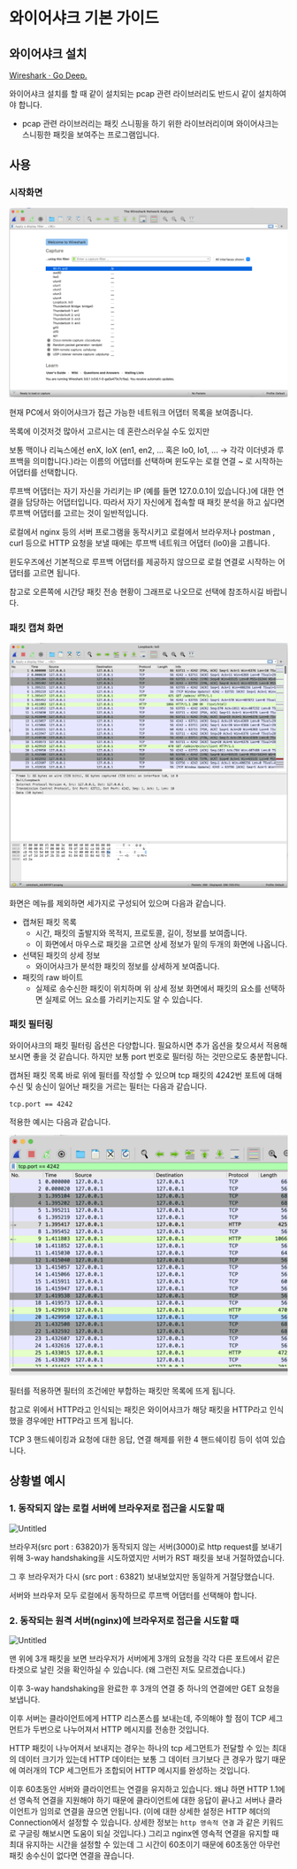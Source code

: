 # 와이어샤크 기본 가이드

## 와이어샤크 설치

[Wireshark · Go Deep.](https://www.wireshark.org/#download)

와이어샤크 설치를 할 때 같이 설치되는 pcap 관련 라이브러리도 반드시 같이 설치하여야 합니다.

- pcap 관련 라이브러리는 패킷 스니핑을 하기 위한 라이브러리이며 와이어샤크는 스니핑한 패킷을 보여주는 프로그램입니다.

## 사용

### 시작화면

![Untitled](../img/w1.png)

현재 PC에서 와이어샤크가 접근 가능한 네트워크 어댑터 목록을 보여줍니다.

목록에 이것저것 많아서 고르시는 데 혼란스러우실 수도 있지만

보통 맥이나 리눅스에선 enX, loX (en1, en2, ... 혹은 lo0, lo1, ... → 각각 이더넷과 루프백을 의미합니다.)라는 이름의 어댑터를 선택하며 윈도우는 로컬 연결 ~ 로 시작하는 어댑터를 선택합니다.

루프백 어댑터는 자기 자신을 가리키는 IP (예를 들면 127.0.0.1이 있습니다.)에 대한 연결을 담당하는 어댑터입니다. 따라서 자기 자신에게 접속할 때 패킷 분석을 하고 싶다면 루프백 어댑터를 고르는 것이 일반적입니다.

로컬에서 nginx 등의 서버 프로그램을 동작시키고 로컬에서 브라우저나 postman , curl 등으로 HTTP 요청을 보낼 때에는 루프백 네트워크 어댑터 (lo0)을 고릅니다.

윈도우즈에선 기본적으로 루프백 어댑터를 제공하지 않으므로 로컬 연결로 시작하는 어댑터를 고르면 됩니다.

참고로 오른쪽에 시간당 패킷 전송 현황이 그래프로 나오므로 선택에 참조하시길 바랍니다.

### 패킷 캡쳐 화면

![Untitled](../img/w2.png)

화면은 메뉴를 제외하면 세가지로 구성되어 있으며 다음과 같습니다.

- 캡쳐된 패킷 목록
    - 시간, 패킷의 출발지와 목적지, 프로토콜, 길이, 정보를 보여줍니다.
    - 이 화면에서 마우스로 패킷을 고르면 상세 정보가 밑의 두개의 화면에 나옵니다.
- 선택된 패킷의 상세 정보
    - 와이어샤크가 분석한 패킷의 정보를 상세하게 보여줍니다.
- 패킷의 raw 바이트
    - 실제로 송수신한 패킷이 위치하며 위 상세 정보 화면에서 패킷의 요소를 선택하면 실제로 어느 요소를 가리키는지도 알 수 있습니다.

### 패킷 필터링

와이어샤크의 패킷 필터링 옵션은 다양합니다. 필요하시면 추가 옵션을 찾으셔서 적용해 보시면 좋을 것 같습니다. 하지만 보통 port 번호로 필터링 하는 것만으로도 충분합니다.

캡쳐된 패킷 목록 바로 위에 필터를 작성할 수 있으며 tcp 패킷의 4242번 포트에 대해 수신 및 송신이 일어난 패킷을 거르는 필터는 다음과 같습니다.

```
tcp.port == 4242
```

적용한 예시는 다음과 같습니다.

![Untitled](../img/w3.png)

필터를 적용하면 필터의 조건에만 부합하는 패킷만 목록에 뜨게 됩니다.

참고로 위에서 HTTP라고 인식되는 패킷은 와이어샤크가 해당 패킷을 HTTP라고 인식했을 경우에만 HTTP라고 뜨게 됩니다.

TCP 3 핸드쉐이킹과 요청에 대한 응답, 연결 해제를 위한 4 핸드쉐이킹 등이 섞여 있습니다.

## 상황별 예시

### 1. 동작되지 않는 로컬 서버에 브라우저로 접근을 시도할 때

![Untitled](https://s3-us-west-2.amazonaws.com/secure.notion-static.com/9c9a7c6e-d570-483e-b358-d64b9ffb9394/Untitled.png)

브라우저(src port : 63820)가 동작되지 않는 서버(3000)로 http request를 보내기 위해 3-way handshaking을 시도하였지만 서버가 RST 패킷을 보내 거절하였습니다.

그 후 브라우저가 다시 (src port : 63821) 보내보았지만 동일하게 거절당했습니다.

서버와 브라우저 모두 로컬에서 동작하므로 루프백 어댑터를 선택해야 합니다.

### 2. 동작되는 원격 서버(nginx)에 브라우저로 접근을 시도할 때

![Untitled](https://s3-us-west-2.amazonaws.com/secure.notion-static.com/a412da8d-6def-4e43-b6d2-98e04bcee420/Untitled.png)

맨 위에 3개 패킷을 보면 브라우저가 서버에게 3개의 요청을 각각 다른 포트에서 같은 타겟으로 날린 것을 확인하실 수 있습니다. (왜 그런진 저도 모르겠습니다.)

이후 3-way handshaking을 완료한 후 3개의 연결 중 하나의 연결에만 GET 요청을 보냅니다.

이후 서버는 클라이언트에게 HTTP 리스폰스를 보내는데, 주의해야 할 점이 TCP 세그먼트가 두번으로 나누어져서 HTTP 메시지를 전송한 것입니다.

HTTP 패킷이 나누어져서 보내지는 경우는 하나의 tcp 세그먼트가 전달할 수 있는 최대의 데이터 크기가 있는데 HTTP 데이터는 보통 그 데이터 크기보다 큰 경우가 많기 때문에 여러개의 TCP 세그먼트가 조합되어 HTTP 메시지를 완성하는 것입니다.

이후 60초동안 서버와 클라이언트는 연결을 유지하고 있습니다. 왜냐 하면 HTTP 1.1에선 영속적 연결을 지원해야 하기 때문에 클라이언트에 대한 응답이 끝나고 서버나 클라이언트가 임의로 연결을 끊으면 안됩니다. (이에 대한 상세한 설정은 HTTP 헤더의 Connection에서 설정할 수 있습니다. 상세한 정보는 `http 영속적 연결` 과 같은 키워드로 구글링 해보시면 도움이 되실 것입니다.) 그리고 nginx엔 영속적 연결을 유지할 때 최대 유지하는 시간을 설정할 수 있는데 그 시간이 60초이기 때문에 60초동안 아무런 패킷 송수신이 없다면 연결을 끊습니다.